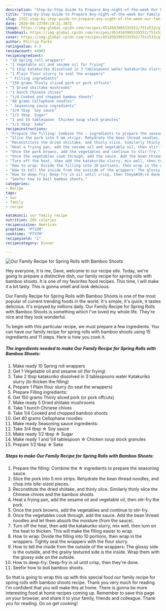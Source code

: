 ```yaml
---
description: "Step-by-Step Guide to Prepare Any-night-of-the-week Our Family Recipe for Spring Rolls with Bamboo Shoots"
title: "Step-by-Step Guide to Prepare Any-night-of-the-week Our Family Recipe for Spring Rolls with Bamboo Shoots"
slug: 2352-step-by-step-guide-to-prepare-any-night-of-the-week-our-family-recipe-for-spring-rolls-with-bamboo-shoots
date: 2020-08-23T04:19:21.307Z
image: https://img-global.cpcdn.com/recipes/4514583965335552/751x532cq70/our-family-recipe-for-spring-rolls-with-bamboo-shoots-recipe-main-photo.jpg
thumbnail: https://img-global.cpcdn.com/recipes/4514583965335552/751x532cq70/our-family-recipe-for-spring-rolls-with-bamboo-shoots-recipe-main-photo.jpg
cover: https://img-global.cpcdn.com/recipes/4514583965335552/751x532cq70/our-family-recipe-for-spring-rolls-with-bamboo-shoots-recipe-main-photo.jpg
author: Phillip Parks
ratingvalue: 4.3
reviewcount: 44903
recipeingredient:
- "10 Spring roll wrappers"
- "1 Vegetable oil and sesame oil for frying"
- "2 tbsp katakuriko dissolved in 3 tablespoons water Katakuriko slurry to thicken the filling"
- "1 Plain flour slurry to seal the wrappers"
- " Filling ingredients"
- "150 grams Thinly sliced pork or pork offcuts"
- "5 Dried shiitake mushrooms"
- "1 bunch Chinese chives"
- "1/4 Cooked and chopped bamboo shoots"
- "40 grams Cellophane noodles"
- " Seasoning sauce ingredients"
- "3/4 tbsp  Soy sauce"
- "1/2 tbsp  Sugar"
- "1 and 14 tablespoon  Chicken soup stock granules"
- "1/2 tbsp  Sake"
recipeinstructions:
- "Prepare the filling: Combine the ☆ ingredients to prepare the seasoning sauce."
- "Slice the pork into 5 mm strips. Rehydrate the bean thread noodles, and chop into bite-sized pieces."
- "Reconstitute the dried shiitake, and thinly slice. Similarly thinly slice the Chinese chives and the bamboo shoots."
- "Heat a frying pan, add the sesame oil and vegetable oil, then stir-fry the pork."
- "Once the pork browns, add the vegetables and continue to stir-fry."
- "Once the vegetables cook through, add the sauce. Add the bean thread noodles and let them absorb the moisture (from the sauce)."
- "Turn off the heat, then add the katakuriko slurry, mix well, then turn on the heat to thicken. This will make the filling easier to wrap."
- "How to wrap: Divide the filling into 10 portions, then wrap in the wrappers. Tightly seal the wrappers with the flour slurry."
- "How to tell the inside from the outside of the wrappers: The glossy side is the outside, and the grainy textured side is the inside. Wrap them with the glossy side on the outside."
- "How to deep-fry: Deep-fry in oil until crisp, then they&#39;re done."
- "Seefor how to boil bamboo shoots."
categories:
- Recipe
tags:
- our
- family
- recipe

katakunci: our family recipe 
nutrition: 265 calories
recipecuisine: American
preptime: "PT32M"
cooktime: "PT37M"
recipeyield: "1"
recipecategory: Dinner

---
```



![Our Family Recipe for Spring Rolls with Bamboo Shoots](https://img-global.cpcdn.com/recipes/4514583965335552/751x532cq70/our-family-recipe-for-spring-rolls-with-bamboo-shoots-recipe-main-photo.jpg)

Hey everyone, it is me, Dave, welcome to our recipe site. Today, we're going to prepare a distinctive dish, our family recipe for spring rolls with bamboo shoots. It is one of my favorites food recipes. This time, I will make it a bit tasty. This is gonna smell and look delicious.

Our Family Recipe for Spring Rolls with Bamboo Shoots is one of the most popular of current trending foods in the world. It's simple, it's quick, it tastes delicious. It's enjoyed by millions daily. Our Family Recipe for Spring Rolls with Bamboo Shoots is something which I've loved my whole life. They're nice and they look wonderful.




To begin with this particular recipe, we must prepare a few ingredients. You can have our family recipe for spring rolls with bamboo shoots using 15 ingredients and 11 steps. Here is how you cook it.

<!--inarticleads1-->

##### The ingredients needed to make Our Family Recipe for Spring Rolls with Bamboo Shoots:

1. Make ready 10 Spring roll wrappers
1. Get 1 Vegetable oil and sesame oil (for frying)
1. Take 2 tbsp katakuriko dissolved in 3 tablespoons water Katakuriko slurry (to thicken the filling)
1. Prepare 1 Plain flour slurry (to seal the wrappers)
1. Prepare  Filling ingredients:
1. Get 150 grams Thinly sliced pork (or pork offcuts)
1. Make ready 5 Dried shiitake mushrooms
1. Take 1 bunch Chinese chives
1. Take 1/4 Cooked and chopped bamboo shoots
1. Get 40 grams Cellophane noodles
1. Make ready  Seasoning sauce ingredients:
1. Take 3/4 tbsp ☆ Soy sauce
1. Make ready 1/2 tbsp ☆ Sugar
1. Make ready 1 and 1/4 tablespoon ☆ Chicken soup stock granules
1. Prepare 1/2 tbsp ☆ Sake




<!--inarticleads2-->

##### Steps to make Our Family Recipe for Spring Rolls with Bamboo Shoots:

1. Prepare the filling: Combine the ☆ ingredients to prepare the seasoning sauce.
1. Slice the pork into 5 mm strips. Rehydrate the bean thread noodles, and chop into bite-sized pieces.
1. Reconstitute the dried shiitake, and thinly slice. Similarly thinly slice the Chinese chives and the bamboo shoots.
1. Heat a frying pan, add the sesame oil and vegetable oil, then stir-fry the pork.
1. Once the pork browns, add the vegetables and continue to stir-fry.
1. Once the vegetables cook through, add the sauce. Add the bean thread noodles and let them absorb the moisture (from the sauce).
1. Turn off the heat, then add the katakuriko slurry, mix well, then turn on the heat to thicken. This will make the filling easier to wrap.
1. How to wrap: Divide the filling into 10 portions, then wrap in the wrappers. Tightly seal the wrappers with the flour slurry.
1. How to tell the inside from the outside of the wrappers: The glossy side is the outside, and the grainy textured side is the inside. Wrap them with the glossy side on the outside.
1. How to deep-fry: Deep-fry in oil until crisp, then they&#39;re done.
1. Seefor how to boil bamboo shoots.




So that is going to wrap this up with this special food our family recipe for spring rolls with bamboo shoots recipe. Thank you very much for reading. I'm confident that you will make this at home. There is gonna be more interesting food at home recipes coming up. Remember to save this page on your browser, and share it to your family, friends and colleague. Thank you for reading. Go on get cooking!
